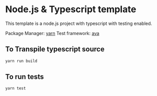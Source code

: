 # Node.js & Typescript template

This template is a node.js project with typescript with testing enabled.

Package Manager: [yarn](https://yarnpkg.com/)
Test framework: [ava](https://github.com/avajs/ava)

## To Transpile typescript source 

```bash
yarn run build
```

## To run tests

```bash
yarn test
```